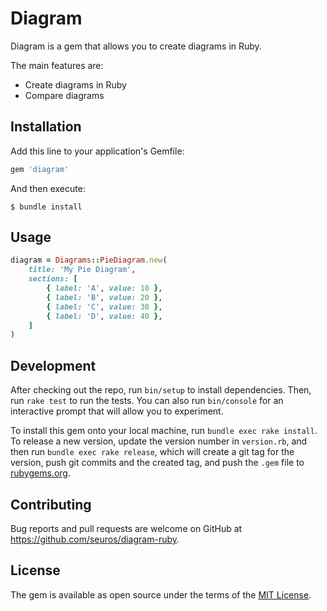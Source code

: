 # Diagram

Diagram is a gem that allows you to create diagrams in Ruby.

The main features are:
 - Create diagrams in Ruby
 - Compare diagrams


## Installation

Add this line to your application's Gemfile:

```ruby 
gem 'diagram'
```

And then execute:

    $ bundle install

## Usage

```ruby
diagram = Diagrams::PieDiagram.new(
    title: 'My Pie Diagram',
    sections: [
        { label: 'A', value: 10 },
        { label: 'B', value: 20 },
        { label: 'C', value: 30 },
        { label: 'D', value: 40 },
    ]
)
```
## Development

After checking out the repo, run `bin/setup` to install dependencies. Then, run `rake test` to run the tests. You can also run `bin/console` for an interactive prompt that will allow you to experiment.

To install this gem onto your local machine, run `bundle exec rake install`. To release a new version, update the version number in `version.rb`, and then run `bundle exec rake release`, which will create a git tag for the version, push git commits and the created tag, and push the `.gem` file to [rubygems.org](https://rubygems.org).

## Contributing

Bug reports and pull requests are welcome on GitHub at https://github.com/seuros/diagram-ruby.

## License

The gem is available as open source under the terms of the [MIT License](https://opensource.org/licenses/MIT).
